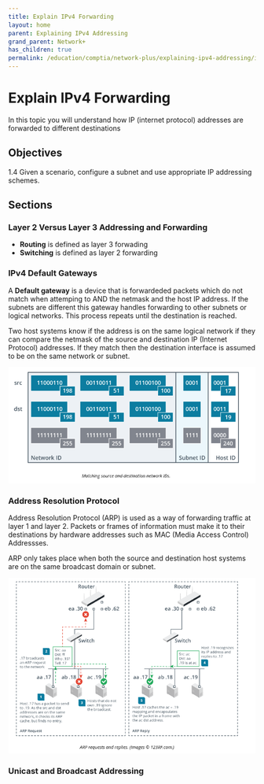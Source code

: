 ```yaml
---
title: Explain IPv4 Forwarding
layout: home
parent: Explaining IPv4 Addressing
grand_parent: Network+
has_children: true
permalink: /education/comptia/network-plus/explaining-ipv4-addressing/ipv4-forwarding/
---
```


# Explain IPv4 Forwarding

In this topic you will understand how IP (internet protocol) addresses are forwarded to different destinations

## Objectives

1.4 Given a scenario, configure a subnet and use appropriate IP addressing schemes.

## Sections

### Layer 2 Versus Layer 3 Addressing and Forwarding

- **Routing** is defined as layer 3 forwading
- **Switching** is defined as layer 2 forwarding

### IPv4 Default Gateways

A **Default gateway** is a device that is forwardeded packets which do not match when attemping to AND the netmask and the host IP address. If the subnets are different this gateway handles forwarding to other subnets or logical networks. This process repeats until the destination is reached.

Two host systems know if the address is on the same logical network if they can compare the netmask of the source and destination IP (Internet Protocol) addresses. If they match then the destination interface is assumed to be on the same network or subnet.

![alt text](images/matching-src-and-dest-packages.png)


### Address Resolution Protocol

Address Resolution Protocol (ARP) is used as a way of forwarding traffic at layer 1 and layer 2. Packets or frames of information must make it to their destinations by hardware addresses such as MAC (Media Access Control) Addressses. 

ARP only takes place when both the source and destination host systems are on the same broadcast domain or subnet.

![alt text](images/arp.png)

### Unicast and Broadcast Addressing

